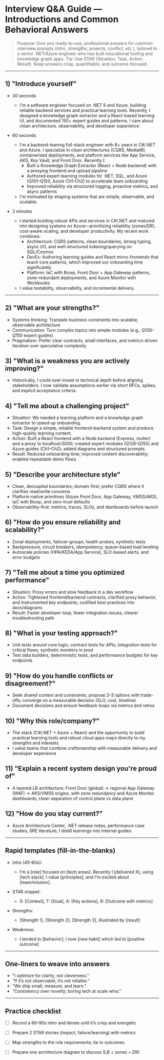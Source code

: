 # Interview Q&A Guide — Introductions and Common Behavioral Answers

> Purpose: Give you ready-to-use, professional answers for common interview prompts (intro, strengths, projects, conflict, etc.), tailored to a senior .NET/Azure engineer who has built educational tooling and knowledge graph apps.
> Tip: Use STAR (Situation, Task, Action, Result). Keep answers crisp, quantifiable, and outcome-focused.

---

## 1) "Introduce yourself"

- 30 seconds
  - I'm a software engineer focused on .NET 8 and Azure, building reliable backend services and practical learning tools. Recently, I designed a knowledge graph extractor and a React-based learning UI, and documented 150+ expert guides and patterns. I care about clean architecture, observability, and developer experience.

- 60 seconds
  - I'm a backend-leaning full-stack engineer with 8+ years in C#/.NET and Azure. I specialize in clean architectures (CQRS, MediatR), containerized deployments, and platform services like App Service, AKS, Key Vault, and Front Door. Recently I:
    - Built a Knowledge Graph Extractor (React + Node backend) with a proxying frontend and upload pipeline
    - Authored expert learning modules for .NET, SQL, and Azure (Q101–Q150, Azure Ch1–Ch2) to accelerate team onboarding
    - Improved reliability via structured logging, proactive metrics, and async patterns
  - I'm motivated by shaping systems that are simple, observable, and scalable.

- 2 minutes
  - I started building robust APIs and services in C#/.NET and matured into designing systems on Azure—prioritizing reliability (zones/DR), cost-aware scaling, and developer productivity. My recent work combines:
    - Architecture: CQRS patterns, clean boundaries, strong typing, async I/O, and well-structured indexing/querying on SQL/Cosmos
    - DevEx: Authoring learning guides and React micro-frontends that teach core patterns, which improved our onboarding time significantly
    - Platform: IaC with Bicep, Front Door + App Gateway patterns, zone-redundant deployments, and Azure Monitor with Workbooks
  - I value testability, observability, and incremental delivery.

---

## 2) "What are your strengths?"
- Systems thinking: Translate business constraints into scalable, observable architecture
- Communication: Turn complex topics into simple modules (e.g., Q126–Q150 expert guides)
- Pragmatism: Prefer clear contracts, small interfaces, and metrics-driven iteration over speculative complexity

## 3) "What is a weakness you are actively improving?"
- Historically, I could over-invest in technical depth before aligning stakeholders. I now validate assumptions earlier via short RFCs, spikes, and explicit acceptance criteria.

## 4) "Tell me about a challenging project"
- Situation: We needed a learning platform and a knowledge graph extractor to speed up onboarding.
- Task: Design a simple, reliable frontend-backend system and produce high-quality learning content.
- Action: Built a React frontend with a Node backend (Express, multer) and a proxy to localhost:5000; created expert modules (Q126–Q150) and Azure guides (Ch1–Ch2); added diagrams and structured prompts.
- Result: Reduced onboarding time; improved content discoverability; enabled repeatable demo flows.

## 5) "Describe your architecture style"
- Clean, decoupled boundaries; domain-first; prefer CQRS where it clarifies read/write concerns
- Platform-native primitives (Azure Front Door, App Gateway, VMSS/AKS), IaC with Bicep, and zero-trust defaults
- Observability-first: metrics, traces, SLOs, and dashboards before launch

## 6) "How do you ensure reliability and scalability?"
- Zonal deployments, failover groups, health probes, synthetic tests
- Backpressure, circuit breakers, idempotency; queue-based load leveling
- Autoscale policies (HPA/KEDA/App Service), SLO-based alerts, and error budgets

## 7) "Tell me about a time you optimized performance"
- Situation: Proxy errors and slow feedback in a dev workflow
- Action: Tightened frontend/backend contracts, clarified proxy behavior, and instrumented key endpoints; codified best practices into docs/diagrams
- Result: Faster developer loop, fewer integration issues, clearer troubleshooting path

## 8) "What is your testing approach?"
- Unit tests around core logic; contract tests for APIs; integration tests for critical flows; synthetic monitors in prod
- Test data builders, deterministic tests, and performance budgets for key endpoints

## 9) "How do you handle conflicts or disagreement?"
- Seek shared context and constraints; propose 2–3 options with trade-offs; converge on a measurable decision (SLO, cost, timeline)
- Document decisions and ensure feedback loops via metrics and retros

## 10) "Why this role/company?"
- The stack (C#/.NET + Azure + React) and the opportunity to build practical learning tools and robust cloud apps maps directly to my strengths and interests
- I value teams that combine craftsmanship with measurable delivery and developer experience

## 11) "Explain a recent system design you're proud of"
- A layered LB architecture: Front Door (global) → regional App Gateway (WAF) → AKS/VMSS origins, with zone redundancy and Azure Monitor dashboards; clean separation of control plane vs data plane

## 12) "How do you stay current?"
- Azure Architecture Center, .NET release notes, performance case studies, SRE literature; I distill learnings into internal guides

---

## Rapid templates (fill-in-the-blanks)

- Intro (45–60s):
  - I'm a [role] focused on [tech areas]. Recently I [delivered X], using [tech stack]. I value [principles], and I'm excited about [team/mission].

- STAR snippet:
  - S: [Context], T: [Goal], A: [Key actions], R: [Outcome with metrics]

- Strengths:
  - [Strength 1], [Strength 2], [Strength 3], illustrated by [result]

- Weakness:
  - I tended to [behavior]; I now [new habit] which led to [positive outcome]

---

## One-liners to weave into answers
- "I optimize for clarity, not cleverness."
- "If it’s not observable, it’s not reliable."
- "We ship small, measure, and learn."
- "Consistency over novelty; boring tech at scale wins."

---

## Practice checklist
- [ ] Record a 60–90s intro and iterate until it’s crisp and energetic
- [ ] Prepare 2 STAR stories (impact, failure/learning) with metrics
- [ ] Map strengths to the role requirements; tie to outcomes
- [ ] Prepare one architecture diagram to discuss (LB + zones + DR)

